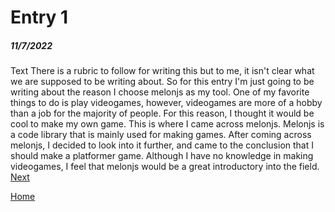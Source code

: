 # Entry 1
##### 11/7/2022

Text
There is a rubric to follow for writing this but to me, it isn't clear what we are supposed to be writing about. So for this entry I'm just going to be writing about the reason I choose melonjs as my tool. One of my favorite things to do is play videogames, however, videogames are more of a hobby than a job for the majority of people. For this reason, I thought it would be cool to make my own game. This is where I came across melonjs. Melonjs is a code library that is mainly used for making games. After coming across melonjs, I decided to look into it further, and came to the conclusion that I should make a platformer game. Although I have no knowledge in making videogames, I feel that melonjs would be a great introductory into the field.
[Next](entry02.md)

[Home](../README.md)